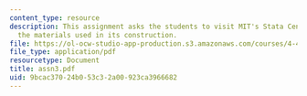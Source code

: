 ```yaml
---
content_type: resource
description: This assignment asks the students to visit MIT's Stata Center and analyze
  the materials used in its construction.
file: https://ol-ocw-studio-app-production.s3.amazonaws.com/courses/4-461-building-technology-i-materials-and-construction-fall-2004/9bcac37024b053c32a00923ca3966682_assn3.pdf
file_type: application/pdf
resourcetype: Document
title: assn3.pdf
uid: 9bcac370-24b0-53c3-2a00-923ca3966682
---
```

